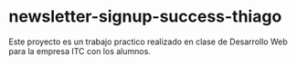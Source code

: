 # newsletter-signup-success-thiago
Este proyecto es un trabajo practico realizado en clase de Desarrollo Web para la empresa ITC con los alumnos.
